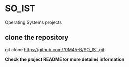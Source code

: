 # SO_IST
Operating Systems projects
## clone the repository
git clone https://github.com/70M45-B/SO_IST.git


**Check the project README for more detailed information**
